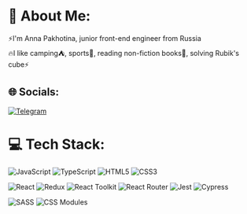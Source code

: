 # 💫 About Me:
⚡I'm Anna Pakhotina, junior front-end engineer from Russia<br>
🔥I like camping⛺, sports🎽, reading non-fiction books📕, solving Rubik's cube⚡


## 🌐 Socials:
[![Telegram](https://img.shields.io/badge/Telegram-%230088CC.svg?logo=Telegram&logoColor=white)](https://t.me/whataboutanna)



# 💻 Tech Stack:
 ![JavaScript](https://img.shields.io/badge/javascript-%23323330.svg?style=for-the-badge&logo=javascript&logoColor=%23F7DF1E) ![TypeScript](https://img.shields.io/badge/typescript-%23007ACC.svg?style=for-the-badge&logo=typescript&logoColor=white) ![HTML5](https://img.shields.io/badge/html5-%23E34F26.svg?style=for-the-badge&logo=html5&logoColor=white) ![CSS3](https://img.shields.io/badge/css3-%231572B6.svg?style=for-the-badge&logo=css3&logoColor=white) 


![React](https://img.shields.io/badge/react-%2320232a.svg?style=for-the-badge&logo=react&logoColor=%2361DAFB)
![Redux](https://img.shields.io/badge/redux-%23593d88.svg?style=for-the-badge&logo=redux&logoColor=white)
![React Toolkit](https://img.shields.io/badge/React_Toolkit-%23ebedf0.svg?style=for-the-badge&logo=redux&logoColor=%23764abc) 
![React Router](https://img.shields.io/badge/React_Router-CA4245?style=for-the-badge&logo=react-router&logoColor=white) 
![Jest ](https://img.shields.io/badge/Jest-%2315c213?style=for-the-badge&logo=jest&logoColor=white) 
![Cypress ](https://img.shields.io/badge/Cypress-%23131626?style=for-the-badge&logo=cypress&logoColor=%2300ce50) 


![SASS](https://img.shields.io/badge/SASS-hotpink.svg?style=for-the-badge&logo=SASS&logoColor=white) 
![CSS Modules](https://img.shields.io/badge/CSS_Modules-%23ebedf0.svg?style=for-the-badge&logo=css-modules&logoColor=black) 

